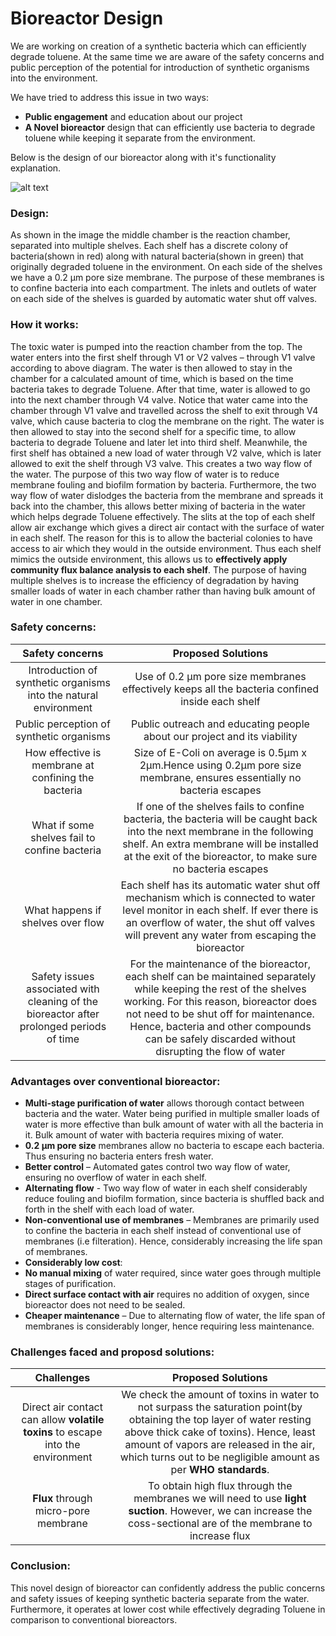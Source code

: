# Bioreactor Design
We are working on creation of a synthetic bacteria which can efficiently degrade toluene. At the same time we are aware of the safety concerns and public perception of the potential for introduction of synthetic organisms into the environment.

 We have tried to address this issue in two ways:

* __Public engagement__ and education about our project
* __A Novel bioreactor__ design that can efficiently use bacteria to degrade toluene while keeping it separate from the environment.

Below is the design of our bioreactor along with it's functionality explanation.

![alt text](https://github.com/igemuoftATG/wiki2015/blob/master/images/Membrane-bioreactor-2.0.png)



### Design:
As shown in the image the middle chamber is the reaction chamber, separated into multiple shelves.	 Each shelf has a discrete colony of bacteria(shown in red) along with natural bacteria(shown in green) that originally degraded toluene in the environment. On each side of the shelves we have a 0.2 µm pore size membrane. The purpose of these membranes is to confine bacteria into each compartment. The inlets and outlets of water on each side of the shelves is guarded by automatic water shut off valves.

### How it works:
The toxic water is pumped into the reaction chamber from the top. The water enters into the first shelf through V1 or V2 valves – through V1 valve according to above diagram. The water is then allowed to stay in the chamber for a calculated amount of time, which is based on the time bacteria takes to degrade Toluene. After that time, water is allowed to go into the next chamber through V4 valve. Notice that water came into the chamber through V1 valve and travelled across the shelf to exit through V4 valve, which cause bacteria to clog the membrane on the right. The water is then allowed to stay into the second shelf for a specific time, to allow bacteria to degrade Toluene and later let into third shelf. Meanwhile, the first shelf has obtained a new load of water through V2 valve, which is later allowed to exit the shelf through V3 valve. This creates a two way flow of the water. The purpose of this two way flow of water is to reduce membrane fouling and biofilm formation by bacteria. Furthermore, the two way flow of water dislodges the bacteria from the membrane and spreads it back into the chamber, this allows better mixing of bacteria in the water which helps degrade Toluene effectively. The slits at the top of each shelf allow air exchange which gives a direct air contact with the surface of water in each shelf. The reason for this is to allow the bacterial colonies to have access to air which they would in the outside environment. Thus each shelf mimics the outside environment, this allows us to __effectively apply community flux balance analysis to each shelf__.  The purpose of having multiple shelves is to increase the efficiency of degradation by having smaller loads of water in each chamber rather than having bulk amount of water in one chamber.
### Safety concerns:
|                                     Safety concerns                                      |                                                                                                                                            Proposed Solutions                                                                                                                                            |
|:----------------------------------------------------------------------------------------:|:--------------------------------------------------------------------------------------------------------------------------------------------------------------------------------------------------------------------------------------------------------------------------------------------------------:|
|             Introduction of synthetic organisms into the natural environment             |                                                                                                     Use of 0.2 µm pore size membranes effectively keeps all the bacteria confined inside each shelf                                                                                                      |
|                         Public perception of synthetic organisms                         |                                                                                                                 Public outreach and educating people about our project and its viability                                                                                                                 |
|                   How effective is membrane at confining the bacteria                    |                                                                                          Size of E-Coli on average is 0.5µm x 2µm.Hence using 0.2µm pore size membrane, ensures essentially no bacteria escapes                                                                                          |
|                      What if some shelves fail to confine bacteria                       |                                   If one of the shelves fails to confine bacteria, the bacteria will be caught back into the next membrane in the following shelf. An extra membrane will be installed at the exit of the bioreactor, to make sure no bacteria escapes                                   |
|                            What happens if shelves over flow                             |                                      Each shelf has its automatic water shut off mechanism which is connected to water level monitor in each shelf. If ever there is an overflow of water, the shut off valves will prevent any water from escaping the bioreactor                                       |
| Safety issues associated with cleaning of the bioreactor after prolonged periods of time | For the maintenance of the bioreactor, each shelf can be maintained separately while keeping the rest of the shelves working. For this reason, bioreactor does not need to be shut off for maintenance. Hence, bacteria and other compounds can be safely discarded without disrupting the flow of water |

 ### Advantages over conventional bioreactor:
 * 	__Multi-stage purification of water__ allows thorough contact between bacteria and the water. Water being purified in multiple smaller loads of water is more effective than bulk amount of water with all the bacteria in it. Bulk amount of water with bacteria requires mixing of water.
 * 	__0.2 µm pore size__ membranes allow no bacteria to escape each bacteria. Thus ensuring no bacteria enters fresh water.
 * __Better control__ – Automated gates control two way flow of water, ensuring no overflow of water in each shelf.
 *	__Alternating flow__ - Two way flow of water in each shelf considerably reduce fouling and biofilm formation, since bacteria is shuffled back and forth in the shelf with each load of water.
 * 	__Non-conventional use of membranes__ – Membranes are primarily used to confine the bacteria in each shelf instead of conventional use of membranes (i.e filteration). Hence, considerably increasing the life span of membranes.
 *	__Considerably low cost__:
  * __No manual mixing__ of water required, since water goes through multiple stages of purification.
  * __Direct surface contact with air__ requires no addition of oxygen, since bioreactor does not need to be sealed.
  * __Cheaper maintenance__ – Due to alternating flow of water, the life span of membranes is considerably longer, hence requiring less maintenance.

### __Challenges faced and proposd solutions__:
|                                   Challenges                                    |                                                                                                                              Proposed Solutions                                                                                                                              |
|:-------------------------------------------------------------------------------:|:----------------------------------------------------------------------------------------------------------------------------------------------------------------------------------------------------------------------------------------------------------------------------:|
| Direct air contact can allow __volatile toxins__ to escape into the environment | We check the amount of toxins in water to not surpass the saturation point(by obtaining the top layer of water resting above thick cake of toxins). Hence, least amount of vapors are released in the air, which turns out to be negligible amount as per __WHO standards__. |
|                      __Flux__ through micro-pore membrane                       |                                                        To obtain high flux through the membranes we will need to use __light suction__. However, we can increase the coss-sectional are of the membrane to increase flux                                                         |

### Conclusion:
This novel design of bioreactor can confidently address the public concerns and safety issues of keeping synthetic bacteria separate from the water. Furthermore, it operates at lower cost while effectively degrading Toluene in comparison to conventional bioreactors.
